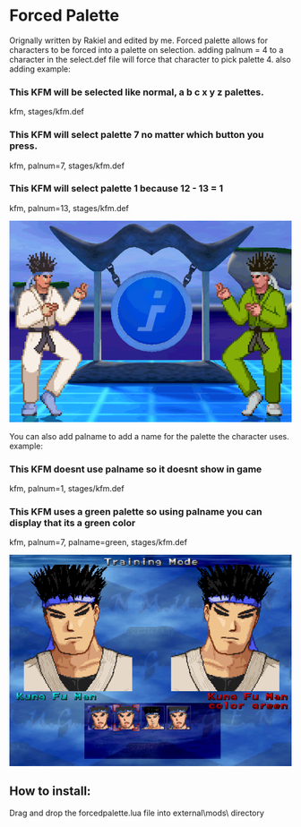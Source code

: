 # Forced Palette

Orignally written by Rakiel and edited by me.
Forced palette allows for characters to be forced into a palette on selection.
adding palnum = 4 to a character in the select.def file will force that character to pick palette 4.
also adding 
example:
### This KFM will be selected like normal, a b c x y z palettes. 
kfm, stages/kfm.def
### This KFM will select palette 7 no matter which button you press.
kfm, palnum=7, stages/kfm.def
### This KFM will select palette 1 because 12 - 13 = 1
kfm, palnum=13, stages/kfm.def

![Image of KFM with different palettes](kfm.png)

You can also add palname to add a name for the palette the character uses.
example:
### This KFM doesnt use palname so it doesnt show in game
kfm, palnum=1, stages/kfm.def
### This KFM uses a green palette so using palname you can display that its a green color
kfm, palnum=7, palname=green, stages/kfm.def

![Image of palname working](screenselect.png)

## How to install:
Drag and drop the forcedpalette.lua file into external\mods\ directory